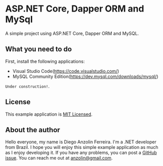 # ASP.NET Core, Dapper ORM and MySql
A simple project using ASP.NET Core, Dapper ORM and MySQL.


What you need to do
-------------------

First, install the following applications:
- Visual Studio Code(https://code.visualstudio.com/)
- MySQL Community Edition(https://dev.mysql.com/downloads/mysql/)

`Under construction!`.


License
-------

This example application is [MIT Licensed](https://github.com/anzolin/AspNetCoreDapperMySql/blob/master/LICENSE).


About the author
----------------

Hello everyone, my name is Diego Anzolin Ferreira. I'm a .NET developer from Brazil. I hope you will enjoy this simple example application as much as I enjoy developing it. If you have any problems, you can post a [GitHub issue](https://github.com/anzolin/AspNetCoreDapperMySql/issues). You can reach me out at anzolin@gmail.com.
